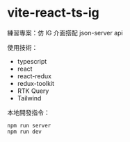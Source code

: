 # vite-react-ts-ig

練習專案：仿 IG 介面搭配 json-server api

使用技術：

- typescript
- react
- react-redux
- redux-toolkit
- RTK Query
- Tailwind

本地開發指令：

```
npm run server
npm run dev
```
